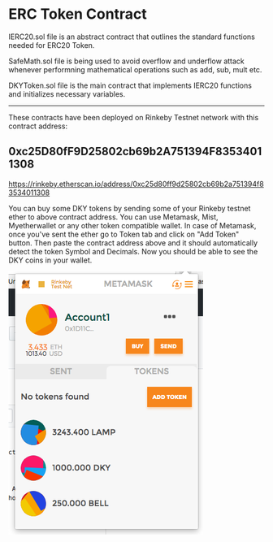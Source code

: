 # ERC Token Contract

IERC20.sol file is an abstract contract that outlines the standard functions needed for ERC20 Token.

SafeMath.sol file is being used to avoid overflow and underflow attack whenever performning mathematical operations
              such as add, sub, mult etc.
             
DKYToken.sol file is the main contract that implements IERC20 functions and initializes necessary variables.

-------------------------------------------------------------------------------------------------------------------

These contracts have been deployed on Rinkeby Testnet network with this contract address:

## 0xc25D80fF9D25802cb69b2A751394F83534011308

https://rinkeby.etherscan.io/address/0xc25d80ff9d25802cb69b2a751394f83534011308

You can buy some DKY tokens by sending some of your Rinkeby testnet ether to above contract address. You can use Metamask, Mist, 
Myetherwallet or any other token compatible wallet. In case of Metamask, once you've sent the ether go to Token tab and
click on "Add Token" button. Then paste the contract address above and it should automatically detect the token Symbol
and Decimals.
Now you should be able to see the DKY coins in your wallet.


![Alt text](sampleImage.png?raw=true "Supply")
